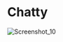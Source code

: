 # Chatty
![Screenshot_10](https://user-images.githubusercontent.com/30155843/61246659-0b4bfa00-a758-11e9-81ae-dd468a5d28b1.png)
